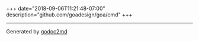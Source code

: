 +++
date="2018-09-06T11:21:48-07:00"
description="github.com/goadesign/goa/cmd"
+++

- - -
Generated by [godoc2md](https://godoc.org/github.com/davecheney/godoc2md)
